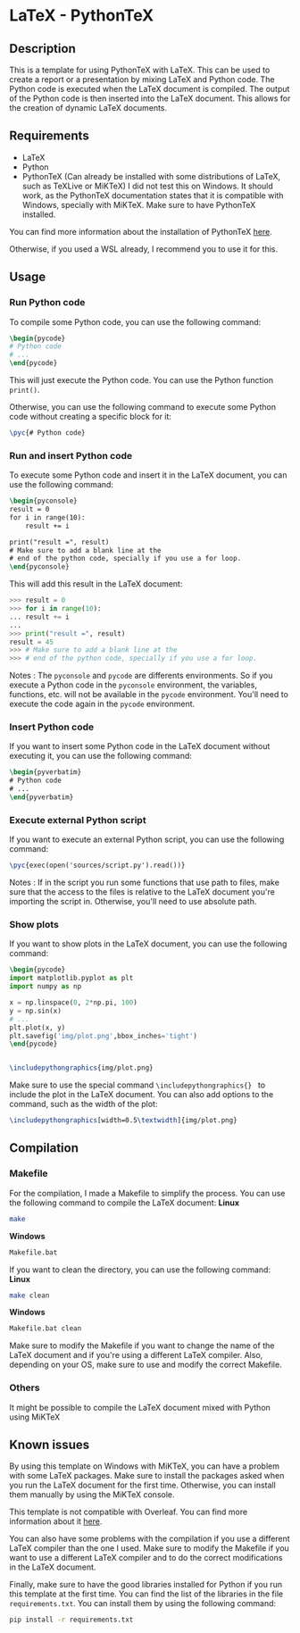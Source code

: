 # LaTeX - PythonTeX
## Description
This is a template for using PythonTeX with LaTeX. This can be used to create a report or a presentation by mixing LaTeX and Python code. The Python code is executed when the LaTeX document is compiled. The output of the Python code is then inserted into the LaTeX document. This allows for the creation of dynamic LaTeX documents.
## Requirements
* LaTeX
* Python
* PythonTeX (Can already be installed with some distributions of LaTeX, such as TeXLive or MiKTeX)
I did not test this on Windows. It should work, as the PythonTeX documentation states that it is compatible with Windows, specially with MiKTeX. Make sure to have PythonTeX installed. 

You can find more information about the installation of PythonTeX [here](https://www.mathweb.fr/euclide/pythontex/#Installation_de_PythonTeX).

Otherwise, if you used a WSL already, I recommend you to use it for this.

## Usage

### Run Python code
To compile some Python code, you can use the following command:
```latex
\begin{pycode}
# Python code
# ...
\end{pycode}
```
This will just execute the Python code. You can use the Python function `print()`.

Otherwise, you can use the following command to execute some Python code without creating a specific block for it:
```latex
\pyc{# Python code}
```
### Run and insert Python code
To execute some Python code and insert it in the LaTeX document, you can use the following command:
```latex
\begin{pyconsole}
result = 0
for i in range(10):
    result += i

print("result =", result)
# Make sure to add a blank line at the 
# end of the python code, specially if you use a for loop.
\end{pyconsole}
```


This will add this result in the LaTeX document:
```Python
>>> result = 0
>>> for i in range(10):
... result += i
...
>>> print("result =", result)
result = 45
>>> # Make sure to add a blank line at the
>>> # end of the python code, specially if you use a for loop.
```
Notes : The `pyconsole` and `pycode` are differents environments. So if you execute a Python code in the `pyconsole` environment, the variables, functions, etc. will not be available in the `pycode` environment. You'll need to execute the code again in the `pycode` environment. 

### Insert Python code
If you want to insert some Python code in the LaTeX document without executing it, you can use the following command:
```latex
\begin{pyverbatim}
# Python code
# ...
\end{pyverbatim}
```
### Execute external Python script
If you want to execute an external Python script, you can use the following command:
```latex
\pyc{exec(open('sources/script.py').read())}
```
Notes : If in the script you run some functions that use path to files, make sure that the access to the files is relative to the LaTeX document you're importing the script in. Otherwise, you'll need to use absolute path.

### Show plots
If you want to show plots in the LaTeX document, you can use the following command:
```latex
\begin{pycode}
import matplotlib.pyplot as plt
import numpy as np

x = np.linspace(0, 2*np.pi, 100)
y = np.sin(x)
# ...
plt.plot(x, y)
plt.savefig('img/plot.png',bbox_inches='tight')
\end{pycode}


\includepythongraphics{img/plot.png}
```
Make sure to use the special command `\includepythongraphics{} ` to include the plot in the LaTeX document.
You can also add options to the command, such as the width of the plot:
```latex
\includepythongraphics[width=0.5\textwidth]{img/plot.png}
```

## Compilation
### Makefile
For the compilation, I made a Makefile to simplify the process. You can use the following command to compile the LaTeX document:
**Linux**
```bash
make
```
**Windows**
```bash
Makefile.bat
```

If you want to clean the directory, you can use the following command:
**Linux**
```bash
make clean
```
**Windows**
```bash
Makefile.bat clean
```

Make sure to modify the Makefile if you want to change the name of the LaTeX document and if you're using a different LaTeX compiler. Also, depending on your OS, make sure to use and modify the correct Makefile.
### Others
It might be possible to compile the LaTeX document mixed with Python using MiKTeX 

## Known issues
By using this template on Windows with MiKTeX, you can have a problem with some LaTeX packages. Make sure to install the packages asked when you run the LaTeX document for the first time. Otherwise, you can install them manually by using the MiKTeX console.

This template is not compatible with Overleaf. You can find more information about it [here](https://www.overleaf.com/learn/how-to/Overleaf_v2_FAQ).

You can also have some problems with the compilation if you use a different LaTeX compiler than the one I used. Make sure to modify the Makefile if you want to use a different LaTeX compiler and to do the correct modifications in the LaTeX document.

Finally, make sure to have the good libraries installed for Python if you run this template at the first time. You can find the list of the libraries in the file `requirements.txt`. You can install them by using the following command:
```bash
pip install -r requirements.txt
```

